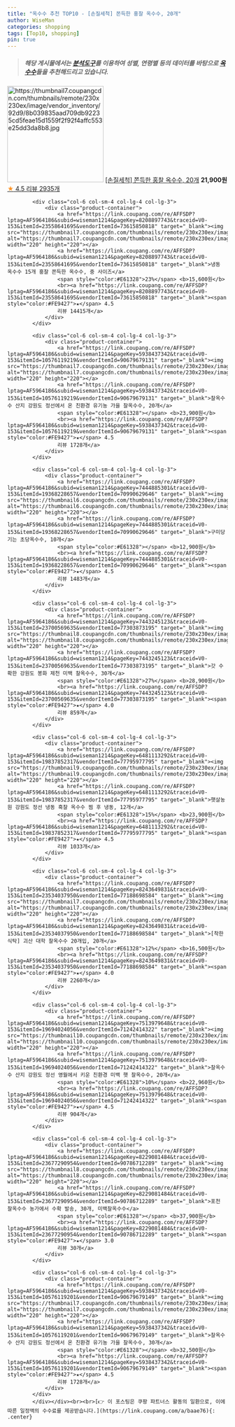 ```yaml
---
title: "옥수수 추천 TOP10 - [손질세척] 쫀득한 홍찰 옥수수, 20개"
author: WiseMan
categories: shopping
tags: [Top10, shopping]
pin: true
---
```


> ##### 해당 게시물에서는 [**분석도구**](https://itemscout.io/)를 이용하여 **성별**, **연령별** 등의 데이터를 바탕으로 [**옥수수**](https://link.coupang.com/a/baae76)들을 추천해드리고 있습니다.
<div class="container"><div class="row">
            <div class="col-6 col-sm-4 col-lg-4 col-lg-3">
                <div class="product-container">
                    <a href="https://link.coupang.com/re/AFFSDP?lptag=AF5964186&subid=wiseman1214&pageKey=7567781432&traceid=V0-153&itemId=19951484397&vendorItemId=85476488210" target="_blank"><img src="https://thumbnail7.coupangcdn.com/thumbnails/remote/230x230ex/image/vendor_inventory/92d9/8b039835aad709db92235cd5feae15d1559f2f92f4affc553e25dd3da8b8.jpg" alt="https://thumbnail7.coupangcdn.com/thumbnails/remote/230x230ex/image/vendor_inventory/92d9/8b039835aad709db92235cd5feae15d1559f2f92f4affc553e25dd3da8b8.jpg" width="220" height="220"></a>
                    <a href="https://link.coupang.com/re/AFFSDP?lptag=AF5964186&subid=wiseman1214&pageKey=7567781432&traceid=V0-153&itemId=19951484397&vendorItemId=85476488210" target="_blank">[손질세척] 쫀득한 홍찰 옥수수, 20개</a>
                    <span style="color:#E61328"></span> <b>21,900원</b>
                    <br><a href="https://link.coupang.com/re/AFFSDP?lptag=AF5964186&subid=wiseman1214&pageKey=7567781432&traceid=V0-153&itemId=19951484397&vendorItemId=85476488210" target="_blank"><span style="color:#FE9427">★</span> 4.5
                    리뷰 2935개</a>
                </div>
            </div>
            
            <div class="col-6 col-sm-4 col-lg-4 col-lg-3">
                <div class="product-container">
                    <a href="https://link.coupang.com/re/AFFSDP?lptag=AF5964186&subid=wiseman1214&pageKey=8208897743&traceid=V0-153&itemId=23558641695&vendorItemId=73615850818" target="_blank"><img src="https://thumbnail7.coupangcdn.com/thumbnails/remote/230x230ex/image/vendor_inventory/c59e/57fcf1d59165d86e6e4128655c1a6007728f79406bc548dcd4a0cd777204.jpg" alt="https://thumbnail7.coupangcdn.com/thumbnails/remote/230x230ex/image/vendor_inventory/c59e/57fcf1d59165d86e6e4128655c1a6007728f79406bc548dcd4a0cd777204.jpg" width="220" height="220"></a>
                    <a href="https://link.coupang.com/re/AFFSDP?lptag=AF5964186&subid=wiseman1214&pageKey=8208897743&traceid=V0-153&itemId=23558641695&vendorItemId=73615850818" target="_blank">냉동 옥수수 15개 홍찰 쫀득한 옥수수, 중 사이즈</a>
                    <span style="color:#E61328">23%</span> <b>15,600원</b>
                    <br><a href="https://link.coupang.com/re/AFFSDP?lptag=AF5964186&subid=wiseman1214&pageKey=8208897743&traceid=V0-153&itemId=23558641695&vendorItemId=73615850818" target="_blank"><span style="color:#FE9427">★</span> 4.5
                    리뷰 14415개</a>
                </div>
            </div>
            
            <div class="col-6 col-sm-4 col-lg-4 col-lg-3">
                <div class="product-container">
                    <a href="https://link.coupang.com/re/AFFSDP?lptag=AF5964186&subid=wiseman1214&pageKey=5938437342&traceid=V0-153&itemId=10576119219&vendorItemId=90679679131" target="_blank"><img src="https://thumbnail7.coupangcdn.com/thumbnails/remote/230x230ex/image/vendor_inventory/03bf/bce2d85fe25cf73a8f6ae4ece59ca30363f0cba78c6e23f9e531ef9d3d51.jpg" alt="https://thumbnail7.coupangcdn.com/thumbnails/remote/230x230ex/image/vendor_inventory/03bf/bce2d85fe25cf73a8f6ae4ece59ca30363f0cba78c6e23f9e531ef9d3d51.jpg" width="220" height="220"></a>
                    <a href="https://link.coupang.com/re/AFFSDP?lptag=AF5964186&subid=wiseman1214&pageKey=5938437342&traceid=V0-153&itemId=10576119219&vendorItemId=90679679131" target="_blank">찰옥수수 산지 강원도 정선에서 온 친환경 유기농 가을 찰옥수수, 20개</a>
                    <span style="color:#E61328"></span> <b>23,900원</b>
                    <br><a href="https://link.coupang.com/re/AFFSDP?lptag=AF5964186&subid=wiseman1214&pageKey=5938437342&traceid=V0-153&itemId=10576119219&vendorItemId=90679679131" target="_blank"><span style="color:#FE9427">★</span> 4.5
                    리뷰 1728개</a>
                </div>
            </div>
            
            <div class="col-6 col-sm-4 col-lg-4 col-lg-3">
                <div class="product-container">
                    <a href="https://link.coupang.com/re/AFFSDP?lptag=AF5964186&subid=wiseman1214&pageKey=7444885301&traceid=V0-153&itemId=19368228657&vendorItemId=70990629646" target="_blank"><img src="https://thumbnail6.coupangcdn.com/thumbnails/remote/230x230ex/image/vendor_inventory/c261/fabce7cbbb0288f7fd7bd738fa843addb5b1bcb27d62be5e5e37619ed921.jpg" alt="https://thumbnail6.coupangcdn.com/thumbnails/remote/230x230ex/image/vendor_inventory/c261/fabce7cbbb0288f7fd7bd738fa843addb5b1bcb27d62be5e5e37619ed921.jpg" width="220" height="220"></a>
                    <a href="https://link.coupang.com/re/AFFSDP?lptag=AF5964186&subid=wiseman1214&pageKey=7444885301&traceid=V0-153&itemId=19368228657&vendorItemId=70990629646" target="_blank">구미당기는 초당옥수수, 10개</a>
                    <span style="color:#E61328"></span> <b>12,900원</b>
                    <br><a href="https://link.coupang.com/re/AFFSDP?lptag=AF5964186&subid=wiseman1214&pageKey=7444885301&traceid=V0-153&itemId=19368228657&vendorItemId=70990629646" target="_blank"><span style="color:#FE9427">★</span> 4.5
                    리뷰 1483개</a>
                </div>
            </div>
            
            <div class="col-6 col-sm-4 col-lg-4 col-lg-3">
                <div class="product-container">
                    <a href="https://link.coupang.com/re/AFFSDP?lptag=AF5964186&subid=wiseman1214&pageKey=7443245123&traceid=V0-153&itemId=23700569635&vendorItemId=77303873195" target="_blank"><img src="https://thumbnail8.coupangcdn.com/thumbnails/remote/230x230ex/image/vendor_inventory/5902/5d5bdaa324e07e56417da22a1a0281c4ac76b73c7323de1ec70c02573987.jpg" alt="https://thumbnail8.coupangcdn.com/thumbnails/remote/230x230ex/image/vendor_inventory/5902/5d5bdaa324e07e56417da22a1a0281c4ac76b73c7323de1ec70c02573987.jpg" width="220" height="220"></a>
                    <a href="https://link.coupang.com/re/AFFSDP?lptag=AF5964186&subid=wiseman1214&pageKey=7443245123&traceid=V0-153&itemId=23700569635&vendorItemId=77303873195" target="_blank">갓 수확한 강원도 봉화 제천 미백 찰옥수수, 30개</a>
                    <span style="color:#E61328">27%</span> <b>28,900원</b>
                    <br><a href="https://link.coupang.com/re/AFFSDP?lptag=AF5964186&subid=wiseman1214&pageKey=7443245123&traceid=V0-153&itemId=23700569635&vendorItemId=77303873195" target="_blank"><span style="color:#FE9427">★</span> 4.0
                    리뷰 859개</a>
                </div>
            </div>
            
            <div class="col-6 col-sm-4 col-lg-4 col-lg-3">
                <div class="product-container">
                    <a href="https://link.coupang.com/re/AFFSDP?lptag=AF5964186&subid=wiseman1214&pageKey=6481113292&traceid=V0-153&itemId=19837852317&vendorItemId=77795977795" target="_blank"><img src="https://thumbnail9.coupangcdn.com/thumbnails/remote/230x230ex/image/vendor_inventory/b7fb/338ac986f6c2432a53db7c4d1d7505661d8f02e503d45f7ef8856b2b19c7.jpg" alt="https://thumbnail9.coupangcdn.com/thumbnails/remote/230x230ex/image/vendor_inventory/b7fb/338ac986f6c2432a53db7c4d1d7505661d8f02e503d45f7ef8856b2b19c7.jpg" width="220" height="220"></a>
                    <a href="https://link.coupang.com/re/AFFSDP?lptag=AF5964186&subid=wiseman1214&pageKey=6481113292&traceid=V0-153&itemId=19837852317&vendorItemId=77795977795" target="_blank">햇살농원 강원도 정선 냉동 흑찰 옥수수 찜 후 냉동, 12개</a>
                    <span style="color:#E61328">15%</span> <b>23,900원</b>
                    <br><a href="https://link.coupang.com/re/AFFSDP?lptag=AF5964186&subid=wiseman1214&pageKey=6481113292&traceid=V0-153&itemId=19837852317&vendorItemId=77795977795" target="_blank"><span style="color:#FE9427">★</span> 4.5
                    리뷰 1033개</a>
                </div>
            </div>
            
            <div class="col-6 col-sm-4 col-lg-4 col-lg-3">
                <div class="product-container">
                    <a href="https://link.coupang.com/re/AFFSDP?lptag=AF5964186&subid=wiseman1214&pageKey=8243649831&traceid=V0-153&itemId=23534037950&vendorItemId=77188698584" target="_blank"><img src="https://thumbnail7.coupangcdn.com/thumbnails/remote/230x230ex/image/vendor_inventory/086d/cc2985ad4d2869ca2cd6f36fa924dfddb87a1bb7848c3bdc62cc96ace20d.jpg" alt="https://thumbnail7.coupangcdn.com/thumbnails/remote/230x230ex/image/vendor_inventory/086d/cc2985ad4d2869ca2cd6f36fa924dfddb87a1bb7848c3bdc62cc96ace20d.jpg" width="220" height="220"></a>
                    <a href="https://link.coupang.com/re/AFFSDP?lptag=AF5964186&subid=wiseman1214&pageKey=8243649831&traceid=V0-153&itemId=23534037950&vendorItemId=77188698584" target="_blank">[착한식탁] 괴산 대학 찰옥수수 20개입, 20개</a>
                    <span style="color:#E61328">12%</span> <b>16,500원</b>
                    <br><a href="https://link.coupang.com/re/AFFSDP?lptag=AF5964186&subid=wiseman1214&pageKey=8243649831&traceid=V0-153&itemId=23534037950&vendorItemId=77188698584" target="_blank"><span style="color:#FE9427">★</span> 4.0
                    리뷰 2260개</a>
                </div>
            </div>
            
            <div class="col-6 col-sm-4 col-lg-4 col-lg-3">
                <div class="product-container">
                    <a href="https://link.coupang.com/re/AFFSDP?lptag=AF5964186&subid=wiseman1214&pageKey=7513979648&traceid=V0-153&itemId=19694024056&vendorItemId=71242414322" target="_blank"><img src="https://thumbnail10.coupangcdn.com/thumbnails/remote/230x230ex/image/vendor_inventory/dffc/8508c06a2b726b095041fefc9fa9cb28d5ca63a79f638f3c5cbaf53c3764.jpg" alt="https://thumbnail10.coupangcdn.com/thumbnails/remote/230x230ex/image/vendor_inventory/dffc/8508c06a2b726b095041fefc9fa9cb28d5ca63a79f638f3c5cbaf53c3764.jpg" width="220" height="220"></a>
                    <a href="https://link.coupang.com/re/AFFSDP?lptag=AF5964186&subid=wiseman1214&pageKey=7513979648&traceid=V0-153&itemId=19694024056&vendorItemId=71242414322" target="_blank">찰옥수수 산지 강원도 정선 영월에서 키운 친환경 미백 햇 찰옥수수, 20개</a>
                    <span style="color:#E61328">10%</span> <b>22,960원</b>
                    <br><a href="https://link.coupang.com/re/AFFSDP?lptag=AF5964186&subid=wiseman1214&pageKey=7513979648&traceid=V0-153&itemId=19694024056&vendorItemId=71242414322" target="_blank"><span style="color:#FE9427">★</span> 4.5
                    리뷰 904개</a>
                </div>
            </div>
            
            <div class="col-6 col-sm-4 col-lg-4 col-lg-3">
                <div class="product-container">
                    <a href="https://link.coupang.com/re/AFFSDP?lptag=AF5964186&subid=wiseman1214&pageKey=8229081484&traceid=V0-153&itemId=23677290954&vendorItemId=90786712289" target="_blank"><img src="https://thumbnail8.coupangcdn.com/thumbnails/remote/230x230ex/image/vendor_inventory/cb67/fb1222c10d5bbb17db8ae7489579e74a02796cad75287c09d448ce29a055.jpg" alt="https://thumbnail8.coupangcdn.com/thumbnails/remote/230x230ex/image/vendor_inventory/cb67/fb1222c10d5bbb17db8ae7489579e74a02796cad75287c09d448ce29a055.jpg" width="220" height="220"></a>
                    <a href="https://link.coupang.com/re/AFFSDP?lptag=AF5964186&subid=wiseman1214&pageKey=8229081484&traceid=V0-153&itemId=23677290954&vendorItemId=90786712289" target="_blank">포천 찰옥수수 농가에서 수확 발송, 30개, 미백찰옥수수</a>
                    <span style="color:#E61328"></span> <b>37,900원</b>
                    <br><a href="https://link.coupang.com/re/AFFSDP?lptag=AF5964186&subid=wiseman1214&pageKey=8229081484&traceid=V0-153&itemId=23677290954&vendorItemId=90786712289" target="_blank"><span style="color:#FE9427">★</span> 3.0
                    리뷰 30개</a>
                </div>
            </div>
            
            <div class="col-6 col-sm-4 col-lg-4 col-lg-3">
                <div class="product-container">
                    <a href="https://link.coupang.com/re/AFFSDP?lptag=AF5964186&subid=wiseman1214&pageKey=5938437342&traceid=V0-153&itemId=10576119201&vendorItemId=90679679149" target="_blank"><img src="https://thumbnail7.coupangcdn.com/thumbnails/remote/230x230ex/image/vendor_inventory/03bf/bce2d85fe25cf73a8f6ae4ece59ca30363f0cba78c6e23f9e531ef9d3d51.jpg" alt="https://thumbnail7.coupangcdn.com/thumbnails/remote/230x230ex/image/vendor_inventory/03bf/bce2d85fe25cf73a8f6ae4ece59ca30363f0cba78c6e23f9e531ef9d3d51.jpg" width="220" height="220"></a>
                    <a href="https://link.coupang.com/re/AFFSDP?lptag=AF5964186&subid=wiseman1214&pageKey=5938437342&traceid=V0-153&itemId=10576119201&vendorItemId=90679679149" target="_blank">찰옥수수 산지 강원도 정선에서 온 친환경 유기농 가을 찰옥수수, 30개</a>
                    <span style="color:#E61328"></span> <b>32,500원</b>
                    <br><a href="https://link.coupang.com/re/AFFSDP?lptag=AF5964186&subid=wiseman1214&pageKey=5938437342&traceid=V0-153&itemId=10576119201&vendorItemId=90679679149" target="_blank"><span style="color:#FE9427">★</span> 4.5
                    리뷰 1728개</a>
                </div>
            </div>
            </div></div><br><br>[👉 이 포스팅은 쿠팡 파트너스 활동의 일환으로, 이에 따른 일정액의 수수료를 제공받습니다.](https://link.coupang.com/a/baae76){: .center}